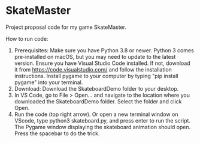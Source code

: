 # SkateMaster
Project proposal code for my game SkateMaster.

How to run code:
1. Prerequisites: Make sure you have Python 3.8 or newer. Python 3 comes pre-installed on macOS, but you may need to update to the latest      version. Ensure you have Visual Studio Code installed. If not, download it from https://code.visualstudio.com/ and follow the 
   installation instructions. Install pygame to your computer by typing "pip install pygame" into your terminal.
2. Download: Download the SkateboardDemo folder to your desktop.
3. In VS Code, go to File > Open... and navigate to the location where you downloaded the SkateboardDemo folder. Select the folder and 
   click Open.
4. Run the code (top right arrow). Or open a new terminal window on VScode, type python3 skateboard.py, and press enter to run the 
   script. The Pygame window displaying the skateboard animation should open. Press the spacebar to do the trick.
